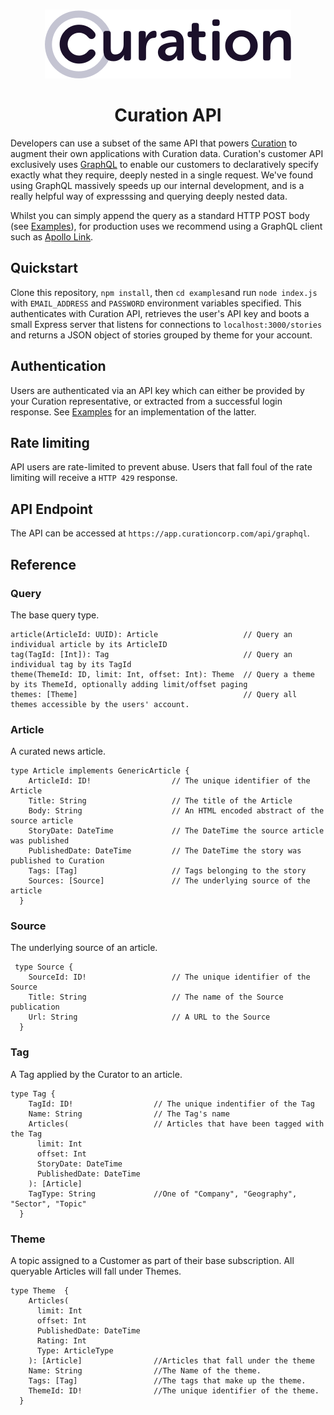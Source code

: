 <p align="center">
    <br>
    <a href="https://curationcorp.com" target="_blank">
    <img src="curationlogo.png"/>
    </a>
    <br>
</p>

<h1 align="center">Curation API</h1>

Developers can use a subset of the same API that powers [Curation](https://app.curationcorp.com) to augment their own applications with Curation data. Curation's customer API exclusively uses [GraphQL](https://graphql.org/) to enable our customers to declaratively specify exactly what they require, deeply nested in a single request. We've found using GraphQL massively speeds up our internal development, and is a really helpful way of expresssing and  querying deeply nested data. 

Whilst you can simply append the query as a standard HTTP POST body (see [Examples](./examples/index.js)), for production uses we recommend using a GraphQL client such as [Apollo Link](https://github.com/apollographql/apollo-link).

## Quickstart 
Clone this repository, `npm install`, then `cd examples`and run `node index.js` with `EMAIL_ADDRESS` and `PASSWORD` environment variables specified. This authenticates with Curation API, retrieves the user's API key and boots a small Express server that listens for connections to `localhost:3000/stories` and returns a JSON object of stories grouped by theme for your account. 

## Authentication
Users are authenticated via an API key which can either be provided by your Curation representative, or extracted from a successful login response. See [Examples](./examples/index.js) for an implementation of the latter. 

## Rate limiting
API users are rate-limited to prevent abuse. Users that fall foul of the rate limiting will receive a `HTTP 429` response.

## API Endpoint
The API can be accessed at `https://app.curationcorp.com/api/graphql`.

## Reference

### Query
The base query type. 

```
article(ArticleId: UUID): Article                   // Query an individual article by its ArticleID
tag(TagId: [Int]): Tag                              // Query an individual tag by its TagId
theme(ThemeId: ID, limit: Int, offset: Int): Theme  // Query a theme by its ThemeId, optionally adding limit/offset paging
themes: [Theme]                                     // Query all themes accessible by the users' account. 
```

### Article
A curated news article. 

```
type Article implements GenericArticle {
    ArticleId: ID!                  // The unique identifier of the Article
    Title: String                   // The title of the Article
    Body: String                    // An HTML encoded abstract of the source article
    StoryDate: DateTime             // The DateTime the source article was published
    PublishedDate: DateTime         // The DateTime the story was published to Curation
    Tags: [Tag]                     // Tags belonging to the story
    Sources: [Source]               // The underlying source of the article
  }
```
### Source
The underlying source of an article. 
```
 type Source {
    SourceId: ID!                   // The unique identifier of the Source
    Title: String                   // The name of the Source publication
    Url: String                     // A URL to the Source
  }
```

### Tag 
A Tag applied by the Curator to an article. 
```
type Tag {
    TagId: ID!                  // The unique indentifier of the Tag
    Name: String                // The Tag's name
    Articles(                   // Articles that have been tagged with the Tag
      limit: Int
      offset: Int
      StoryDate: DateTime
      PublishedDate: DateTime
    ): [Article]
    TagType: String             //One of "Company", "Geography", "Sector", "Topic"
  }
```

### Theme
A topic assigned to a Customer as part of their base subscription. All queryable Articles will fall under Themes. 

``` 
type Theme  {
    Articles(
      limit: Int
      offset: Int
      PublishedDate: DateTime
      Rating: Int
      Type: ArticleType
    ): [Article]                //Articles that fall under the theme
    Name: String                //The Name of the theme. 
    Tags: [Tag]                 //The tags that make up the theme.
    ThemeId: ID!                //The unique identifier of the theme.
  }
```
